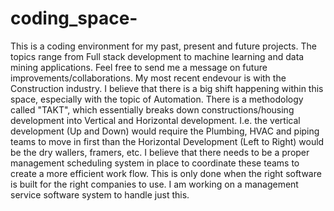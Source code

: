 # coding_space-
This is a coding environment for my past, present and future projects. The topics range from Full stack development to machine learning and data mining applications. Feel free to send me a message on future improvements/collaborations. 
My most recent endevour is with the Construction industry. I believe that there is a big shift happening within this space, especially with the topic of Automation.
There is a methodology called "TAKT", which essentially breaks down constructions/housing development into Vertical and Horizontal development. I.e. the vertical development (Up and Down) would require the Plumbing, HVAC and piping teams to move in first than the Horizontal Development (Left to Right) would be the dry wallers, framers, etc.
I believe that there needs to be a proper management scheduling system in place to coordinate these teams to create a more efficient work flow. This is only done when the right software is built for the right companies to use.
I am working on a management service software system to handle just this.
